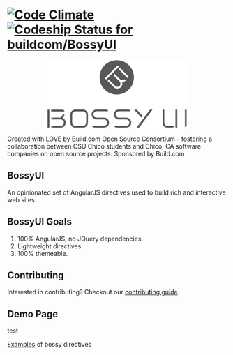 [![Code Climate](https://codeclimate.com/github/buildcom/BossyUI/badges/gpa.svg)](https://codeclimate.com/github/buildcom/BossyUI)[ ![Codeship Status for buildcom/BossyUI](https://codeship.com/projects/3ee700d0-0bb0-0132-82a9-6695a14f90f5/status?branch=master)](https://codeship.com/projects/32049)
=======
<p align="center">
<img title="Bossy UI" alt="bossyui" src='bossy_logo.png?raw=true' />
</p>
Created with LOVE by Build.com Open Source Consortium - fostering a collaboration between CSU Chico students and Chico, CA software companies on open source projects.  Sponsored by Build.com

## BossyUI

An opinionated set of AngularJS directives used to build rich and interactive web sites.  

## BossyUI Goals
1. 100% AngularJS, no JQuery dependencies.
2. Lightweight directives.
3. 100% themeable.

## Contributing

Interested in contributing? Checkout our [contributing guide](/CONTRIBUTING.md).

## Demo Page

test

[Examples](http://www.bossyui.io) of bossy directives
